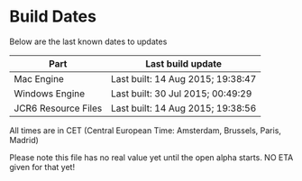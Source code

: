 # Build Dates

Below are the last known dates to updates

Part | Last build update
-----|-----
Mac Engine | Last built: 14 Aug 2015; 19:38:47
Windows Engine | Last built: 30 Jul 2015; 00:49:29
JCR6 Resource Files | Last built: 14 Aug 2015; 19:38:56
All times are in CET (Central European Time: Amsterdam, Brussels, Paris, Madrid)


Please note this file has no real value yet until the open alpha starts. NO ETA given for that yet!
